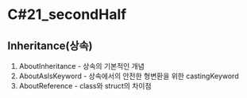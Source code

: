 # C#21_secondHalf

## Inheritance(상속)
1. AboutInheritance - 상속의 기본적인 개념
2. AboutAsIsKeyword - 상속에서의 안전한 형변환을 위한 castingKeyword
3. AboutReference - class와 struct의 차이점
